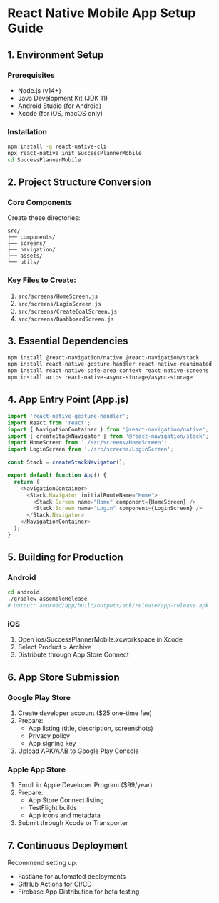 # React Native Mobile App Setup Guide

## 1. Environment Setup

### Prerequisites
- Node.js (v14+)
- Java Development Kit (JDK 11)
- Android Studio (for Android)
- Xcode (for iOS, macOS only)

### Installation
```bash
npm install -g react-native-cli
npx react-native init SuccessPlannerMobile
cd SuccessPlannerMobile
```

## 2. Project Structure Conversion

### Core Components
Create these directories:
```
src/
├── components/
├── screens/
├── navigation/
├── assets/
└── utils/
```

### Key Files to Create:
1. `src/screens/HomeScreen.js`
2. `src/screens/LoginScreen.js`
3. `src/screens/CreateGoalScreen.js`
4. `src/screens/DashboardScreen.js`

## 3. Essential Dependencies
```bash
npm install @react-navigation/native @react-navigation/stack
npm install react-native-gesture-handler react-native-reanimated
npm install react-native-safe-area-context react-native-screens
npm install axios react-native-async-storage/async-storage
```

## 4. App Entry Point (App.js)
```javascript
import 'react-native-gesture-handler';
import React from 'react';
import { NavigationContainer } from '@react-navigation/native';
import { createStackNavigator } from '@react-navigation/stack';
import HomeScreen from './src/screens/HomeScreen';
import LoginScreen from './src/screens/LoginScreen';

const Stack = createStackNavigator();

export default function App() {
  return (
    <NavigationContainer>
      <Stack.Navigator initialRouteName="Home">
        <Stack.Screen name="Home" component={HomeScreen} />
        <Stack.Screen name="Login" component={LoginScreen} />
      </Stack.Navigator>
    </NavigationContainer>
  );
}
```

## 5. Building for Production

### Android
```bash
cd android
./gradlew assembleRelease
# Output: android/app/build/outputs/apk/release/app-release.apk
```

### iOS
1. Open ios/SuccessPlannerMobile.xcworkspace in Xcode
2. Select Product > Archive
3. Distribute through App Store Connect

## 6. App Store Submission

### Google Play Store
1. Create developer account ($25 one-time fee)
2. Prepare:
   - App listing (title, description, screenshots)
   - Privacy policy
   - App signing key
3. Upload APK/AAB to Google Play Console

### Apple App Store
1. Enroll in Apple Developer Program ($99/year)
2. Prepare:
   - App Store Connect listing
   - TestFlight builds
   - App icons and metadata
3. Submit through Xcode or Transporter

## 7. Continuous Deployment
Recommend setting up:
- Fastlane for automated deployments
- GitHub Actions for CI/CD
- Firebase App Distribution for beta testing